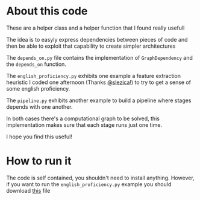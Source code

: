 # About this code
These are a helper class and a helper function that I found really usefull

The idea is to easyly express dependencies between pieces of code and then
be able to exploit that capability to create simpler architectures

The `depends_on.py` file contains the implementation of `GraphDependency`
and the `depends_on` function.

The `english_proficiency.py` exhibits one example a feature extraction 
heuristic I coded one afternoon 
(Thanks [@slezica](https://github.com/slezica)!) to try to get a sense
of some english proficiency.

The `pipeline.py` exhibits another example to build a pipeline where 
stages depends with one another.
 
 In both cases there's a computational graph to be solved, this implementation
 makes sure that each stage runs just one time.
 
 I hope you find this useful!
 
 
# How to run it
 
The code is self contained, you shouldn't need to install anything. 
However, if you want to run the `english_proficiency.py` example
you should download [this](http://norvig.com/ngrams/count_1w.txt) file
